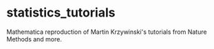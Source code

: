 # statistics_tutorials
Mathematica reproduction of Martin Krzywinski's tutorials from Nature Methods and more.
